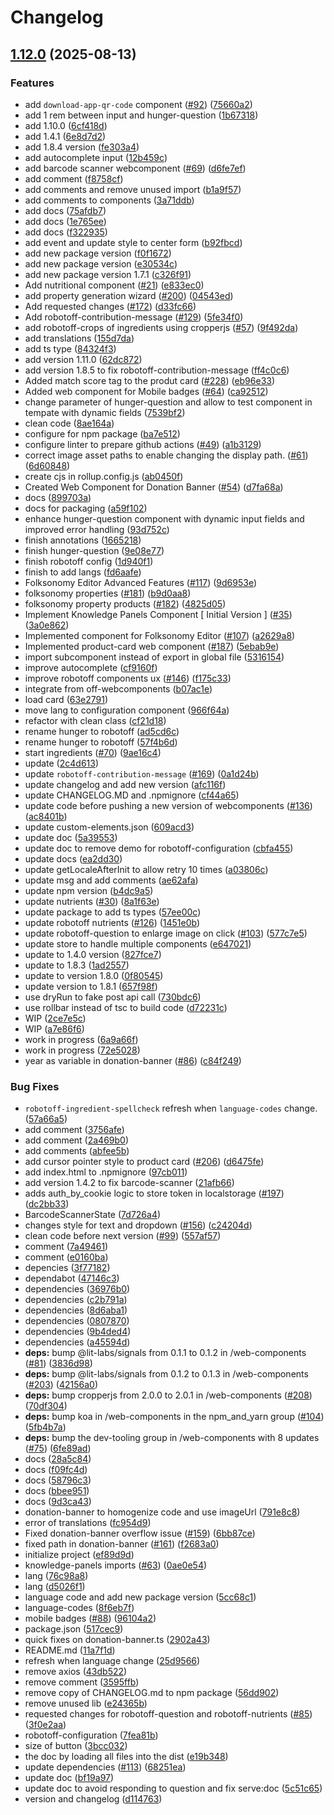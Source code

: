 # Changelog

## [1.12.0](https://github.com/openfoodfacts/openfoodfacts-webcomponents/compare/v1.11.0...v1.12.0) (2025-08-13)


### Features

* add `download-app-qr-code` component ([#92](https://github.com/openfoodfacts/openfoodfacts-webcomponents/issues/92)) ([75660a2](https://github.com/openfoodfacts/openfoodfacts-webcomponents/commit/75660a24ca96c8dd5c6ae7af97045e9160c4d161))
* add 1 rem between input and hunger-question ([1b67318](https://github.com/openfoodfacts/openfoodfacts-webcomponents/commit/1b67318a286ac8a65ccaec2bc249f9c186161c42))
* add 1.10.0 ([6cf418d](https://github.com/openfoodfacts/openfoodfacts-webcomponents/commit/6cf418d014197d66435cd59e091775f82705bbee))
* add 1.4.1 ([6e8d7d2](https://github.com/openfoodfacts/openfoodfacts-webcomponents/commit/6e8d7d2afa9893821e920db3ecca39de411da2f3))
* add 1.8.4 version ([fe303a4](https://github.com/openfoodfacts/openfoodfacts-webcomponents/commit/fe303a4dbc88cc785bb5af0dfd3f3c3e9382bcb0))
* add autocomplete input ([12b459c](https://github.com/openfoodfacts/openfoodfacts-webcomponents/commit/12b459cabf5dce9dfddabaf719fc7d569aabaf55))
* add barcode scanner webcomponent ([#69](https://github.com/openfoodfacts/openfoodfacts-webcomponents/issues/69)) ([d6fe7ef](https://github.com/openfoodfacts/openfoodfacts-webcomponents/commit/d6fe7efd2d6b8e965cbf523d7be6b3fd3aee17d4))
* add comment ([f8758cf](https://github.com/openfoodfacts/openfoodfacts-webcomponents/commit/f8758cf37187a1d8c579aa09c9097c8fd0b1dbef))
* add comments and remove unused import ([b1a9f57](https://github.com/openfoodfacts/openfoodfacts-webcomponents/commit/b1a9f57819f8eafe430893340f469e3619a0e73e))
* add comments to components ([3a71ddb](https://github.com/openfoodfacts/openfoodfacts-webcomponents/commit/3a71ddb2032974ab986423c875564b4db2bd7ec1))
* add docs ([75afdb7](https://github.com/openfoodfacts/openfoodfacts-webcomponents/commit/75afdb7f7857e1b9bc45a922b9fd8a7294f6097a))
* add docs ([1e765ee](https://github.com/openfoodfacts/openfoodfacts-webcomponents/commit/1e765ee0a7548e9096af9c90a078d2cf2f31125f))
* add docs ([f322935](https://github.com/openfoodfacts/openfoodfacts-webcomponents/commit/f32293511e928edb2ed61a3fa156edb045b7fc2a))
* add event and update style to center form ([b92fbcd](https://github.com/openfoodfacts/openfoodfacts-webcomponents/commit/b92fbcd3912a4a73a9f904f3c3db1f2220a40077))
* add new package version ([f0f1672](https://github.com/openfoodfacts/openfoodfacts-webcomponents/commit/f0f1672c91b18ae9397a2b77f85f074c7cfb9cfa))
* add new package version ([e30534c](https://github.com/openfoodfacts/openfoodfacts-webcomponents/commit/e30534c1dd44721c806f3f0defde2946ab6d1676))
* add new package version 1.7.1 ([c326f91](https://github.com/openfoodfacts/openfoodfacts-webcomponents/commit/c326f91cc0a366f646c8f27ec1e69ca5ba1fee30))
* Add nutritional component ([#21](https://github.com/openfoodfacts/openfoodfacts-webcomponents/issues/21)) ([e833ec0](https://github.com/openfoodfacts/openfoodfacts-webcomponents/commit/e833ec06fac50dd44b0433072f6f32203238840d))
* add property generation wizard ([#200](https://github.com/openfoodfacts/openfoodfacts-webcomponents/issues/200)) ([04543ed](https://github.com/openfoodfacts/openfoodfacts-webcomponents/commit/04543edb31801e19f0015e1c017f253e645e37ac))
* Add requested changes ([#172](https://github.com/openfoodfacts/openfoodfacts-webcomponents/issues/172)) ([d33fc66](https://github.com/openfoodfacts/openfoodfacts-webcomponents/commit/d33fc66441885e87c65024fead4749839f85300f))
* Add robotoff-contribution-message ([#129](https://github.com/openfoodfacts/openfoodfacts-webcomponents/issues/129)) ([5fe34f0](https://github.com/openfoodfacts/openfoodfacts-webcomponents/commit/5fe34f0d93cdf0c45d70822eb3cc24f7afdd9120))
* add robotoff-crops of ingredients using cropperjs ([#57](https://github.com/openfoodfacts/openfoodfacts-webcomponents/issues/57)) ([9f492da](https://github.com/openfoodfacts/openfoodfacts-webcomponents/commit/9f492da79aef8e93841e38654586a160c7354b7a))
* add translations ([155d7da](https://github.com/openfoodfacts/openfoodfacts-webcomponents/commit/155d7daa3d235de82bc09dddd7e14fa8fa839b2d))
* add ts type ([84324f3](https://github.com/openfoodfacts/openfoodfacts-webcomponents/commit/84324f358ffff54b33d4a2b0e6cf50217fe36c3d))
* add version 1.11.0 ([62dc872](https://github.com/openfoodfacts/openfoodfacts-webcomponents/commit/62dc872b8181191e02b77dfe5f711b1f82115e5e))
* add version 1.8.5 to fix robotoff-contribution-message ([ff4c0c6](https://github.com/openfoodfacts/openfoodfacts-webcomponents/commit/ff4c0c65d07337941134aafb9944345f6b5944ed))
* Added match score tag to the produt card ([#228](https://github.com/openfoodfacts/openfoodfacts-webcomponents/issues/228)) ([eb96e33](https://github.com/openfoodfacts/openfoodfacts-webcomponents/commit/eb96e3323682234d461da3ad12c3f60e51567b4c))
* Added web component for Mobile badges ([#64](https://github.com/openfoodfacts/openfoodfacts-webcomponents/issues/64)) ([ca92512](https://github.com/openfoodfacts/openfoodfacts-webcomponents/commit/ca92512959f786a36ce56202180ca1c43c9dbe47))
* change parameter of hunger-question and allow to test component in tempate with dynamic fields ([7539bf2](https://github.com/openfoodfacts/openfoodfacts-webcomponents/commit/7539bf20a47f36f1919ac1da7e5affcc7ca1c8b7))
* clean code ([8ae164a](https://github.com/openfoodfacts/openfoodfacts-webcomponents/commit/8ae164acf2de42eba23099c7f4ea402fff41bf97))
* configure for npm package ([ba7e512](https://github.com/openfoodfacts/openfoodfacts-webcomponents/commit/ba7e512f8806b6f3002835ccdd32fcf0cbd35c2b))
* configure linter to prepare github actions ([#49](https://github.com/openfoodfacts/openfoodfacts-webcomponents/issues/49)) ([a1b3129](https://github.com/openfoodfacts/openfoodfacts-webcomponents/commit/a1b312903b8a95bda8bbfd7fde00badc8383ac09))
* correct image asset paths to enable changing the display path. ([#61](https://github.com/openfoodfacts/openfoodfacts-webcomponents/issues/61)) ([6d60848](https://github.com/openfoodfacts/openfoodfacts-webcomponents/commit/6d60848f71c54f9413501eae4b213915b7f2764a))
* create cjs in rollup.config.js ([ab0450f](https://github.com/openfoodfacts/openfoodfacts-webcomponents/commit/ab0450f333b8148607ded2767953217f7e1fe4f8))
* Created Web Component for Donation Banner ([#54](https://github.com/openfoodfacts/openfoodfacts-webcomponents/issues/54)) ([d7fa68a](https://github.com/openfoodfacts/openfoodfacts-webcomponents/commit/d7fa68a19845c61e781e29d3f298ab1d64fedea2))
* docs ([899703a](https://github.com/openfoodfacts/openfoodfacts-webcomponents/commit/899703a515d5a1dc6181d565da9eec3fb55c611e))
* docs for packaging ([a59f102](https://github.com/openfoodfacts/openfoodfacts-webcomponents/commit/a59f102249989d55aee55e8f73cb9ac81bea9282))
* enhance hunger-question component with dynamic input fields and improved error handling ([93d752c](https://github.com/openfoodfacts/openfoodfacts-webcomponents/commit/93d752c658e6cafb6c394c04e8e2fe7e7ce86859))
* finish annotations ([1665218](https://github.com/openfoodfacts/openfoodfacts-webcomponents/commit/16652181ef0bccf7d8ac7a975e58d05a18a3deca))
* finish hunger-question ([9e08e77](https://github.com/openfoodfacts/openfoodfacts-webcomponents/commit/9e08e778aa0e80ad8139d897d2f1d17c1bc6250f))
* finish robotoff config ([1d940f1](https://github.com/openfoodfacts/openfoodfacts-webcomponents/commit/1d940f1eef941c2cb038ed61046340b8157afad9))
* finish to add langs ([fd6aafe](https://github.com/openfoodfacts/openfoodfacts-webcomponents/commit/fd6aafe4f7d2c2ed0e4f7caf01c79d28a3b5246a))
* Folksonomy Editor Advanced Features ([#117](https://github.com/openfoodfacts/openfoodfacts-webcomponents/issues/117)) ([9d6953e](https://github.com/openfoodfacts/openfoodfacts-webcomponents/commit/9d6953eb2a4482991dd6f7f4967a7da25a385acf))
* folksonomy properties ([#181](https://github.com/openfoodfacts/openfoodfacts-webcomponents/issues/181)) ([b9d0aa8](https://github.com/openfoodfacts/openfoodfacts-webcomponents/commit/b9d0aa86cdea852764876c6b598acf0d8adadb1d))
* folksonomy property products ([#182](https://github.com/openfoodfacts/openfoodfacts-webcomponents/issues/182)) ([4825d05](https://github.com/openfoodfacts/openfoodfacts-webcomponents/commit/4825d05ccbb2d1b2af9dd5882d79824f6881d2f2))
* Implement Knowledge Panels Component [  Initial Version ] ([#35](https://github.com/openfoodfacts/openfoodfacts-webcomponents/issues/35)) ([3a0e862](https://github.com/openfoodfacts/openfoodfacts-webcomponents/commit/3a0e862b57b539823a7659b4ce9de5eca47144ea))
* Implemented component for Folksonomy Editor ([#107](https://github.com/openfoodfacts/openfoodfacts-webcomponents/issues/107)) ([a2629a8](https://github.com/openfoodfacts/openfoodfacts-webcomponents/commit/a2629a89532a607d349cdd02dc397b650ae8ab61))
* Implemented product-card web component ([#187](https://github.com/openfoodfacts/openfoodfacts-webcomponents/issues/187)) ([5ebab9e](https://github.com/openfoodfacts/openfoodfacts-webcomponents/commit/5ebab9e6fcccf8c55c80ad3bbd0f97db27e225b8))
* import subcomponent instead of export in global file ([5316154](https://github.com/openfoodfacts/openfoodfacts-webcomponents/commit/531615406eadf15e07de8657fa4bb12ed9df2a67))
* improve autocomplete ([cf9160f](https://github.com/openfoodfacts/openfoodfacts-webcomponents/commit/cf9160ff34e5d43af6e7cd397e3f84742f2a2a9f))
* improve robotoff components ux ([#146](https://github.com/openfoodfacts/openfoodfacts-webcomponents/issues/146)) ([f175c33](https://github.com/openfoodfacts/openfoodfacts-webcomponents/commit/f175c338f21e7ea3f26d686815c272a5d2458d48))
* integrate  from off-webcomponents ([b07ac1e](https://github.com/openfoodfacts/openfoodfacts-webcomponents/commit/b07ac1ef017313b793aa6086ca2e312541d529bb))
* load card ([63e2791](https://github.com/openfoodfacts/openfoodfacts-webcomponents/commit/63e27911539f4fa590bb4e8f23d1d6465d0c2248))
* move lang to configuration component ([966f64a](https://github.com/openfoodfacts/openfoodfacts-webcomponents/commit/966f64a39ddd6e551fda3f2688d65ae73d114f00))
* refactor with clean class ([cf21d18](https://github.com/openfoodfacts/openfoodfacts-webcomponents/commit/cf21d18ff239508dd592642cd977e111ba74f9d1))
* rename hunger to robotoff ([ad5cd6c](https://github.com/openfoodfacts/openfoodfacts-webcomponents/commit/ad5cd6c15724d77dfcb749e2f7c7381bac957fd9))
* rename hunger to robotoff ([57f4b6d](https://github.com/openfoodfacts/openfoodfacts-webcomponents/commit/57f4b6dc37c0afad12cb65ea692b71d837b89b9c))
* start ingredients ([#70](https://github.com/openfoodfacts/openfoodfacts-webcomponents/issues/70)) ([9ae16c4](https://github.com/openfoodfacts/openfoodfacts-webcomponents/commit/9ae16c4d2380ac355b031ee7d4a2f43a005c9cfb))
* update ([2c4d613](https://github.com/openfoodfacts/openfoodfacts-webcomponents/commit/2c4d6132d74b090df2382e5ccf5b6bcdddeaace4))
* update `robotoff-contribution-message` ([#169](https://github.com/openfoodfacts/openfoodfacts-webcomponents/issues/169)) ([0a1d24b](https://github.com/openfoodfacts/openfoodfacts-webcomponents/commit/0a1d24bd44f41ca7c2c5da2f910c12077119f816))
* update changelog and add new version ([afc116f](https://github.com/openfoodfacts/openfoodfacts-webcomponents/commit/afc116fd69f2faddb5879ebaa282029fba2049eb))
* update CHANGELOG.MD and .npmignore ([cf44a65](https://github.com/openfoodfacts/openfoodfacts-webcomponents/commit/cf44a65c055a80da69575ab4bf083e82e0581bbf))
* update code before pushing a new version of webcomponents ([#136](https://github.com/openfoodfacts/openfoodfacts-webcomponents/issues/136)) ([ac8401b](https://github.com/openfoodfacts/openfoodfacts-webcomponents/commit/ac8401b03a81de167ea38f331bf41f4c289882f7))
* update custom-elements.json ([609acd3](https://github.com/openfoodfacts/openfoodfacts-webcomponents/commit/609acd3e466a5e06fc72343b671f8277bcfb3d5c))
* update doc ([5a39553](https://github.com/openfoodfacts/openfoodfacts-webcomponents/commit/5a395532be64b9f056d3920a61ee6f530ab87676))
* update doc to remove demo for robotoff-configuration ([cbfa455](https://github.com/openfoodfacts/openfoodfacts-webcomponents/commit/cbfa45531477802dbd1050e945d1df93c5b1e41e))
* update docs ([ea2dd30](https://github.com/openfoodfacts/openfoodfacts-webcomponents/commit/ea2dd308d419049f81ac86133040c5ffb5f37d37))
* update getLocaleAfterInit to allow retry 10 times ([a03806c](https://github.com/openfoodfacts/openfoodfacts-webcomponents/commit/a03806ca24102a4a24c0bcbb244d2a648da3989a))
* update msg and add comments ([ae62afa](https://github.com/openfoodfacts/openfoodfacts-webcomponents/commit/ae62afa824d645f57ac4c838dd10abc943672872))
* update npm version ([b4dc9a5](https://github.com/openfoodfacts/openfoodfacts-webcomponents/commit/b4dc9a5abd4967753b9fcfdeb2ebda0741253627))
* update nutrients ([#30](https://github.com/openfoodfacts/openfoodfacts-webcomponents/issues/30)) ([8a1f63e](https://github.com/openfoodfacts/openfoodfacts-webcomponents/commit/8a1f63efb6bb703330852044e91f21002bca3a9a))
* update package to add ts types ([57ee00c](https://github.com/openfoodfacts/openfoodfacts-webcomponents/commit/57ee00c3708f7b02c6b0b85117613538feadd7c8))
* update robotoff nutrients ([#126](https://github.com/openfoodfacts/openfoodfacts-webcomponents/issues/126)) ([1451e0b](https://github.com/openfoodfacts/openfoodfacts-webcomponents/commit/1451e0b8380766e1d1cae1f68194b010af233557))
* update robotoff-question to enlarge image on click ([#103](https://github.com/openfoodfacts/openfoodfacts-webcomponents/issues/103)) ([577c7e5](https://github.com/openfoodfacts/openfoodfacts-webcomponents/commit/577c7e59b84279b399334f8e8c94a5cfd36435f1))
* update store to handle multiple components ([e647021](https://github.com/openfoodfacts/openfoodfacts-webcomponents/commit/e647021e28d1c7302547f8164b3bd0b88332380d))
* update to 1.4.0 version ([827fce7](https://github.com/openfoodfacts/openfoodfacts-webcomponents/commit/827fce7950070821569afb944e5e2e2bac396724))
* update to 1.8.3 ([1ad2557](https://github.com/openfoodfacts/openfoodfacts-webcomponents/commit/1ad25575109a84bc14bb5efba18772c9d8d80de7))
* update to version 1.8.0 ([0f80545](https://github.com/openfoodfacts/openfoodfacts-webcomponents/commit/0f80545e8683eaebdd6b40dc83c23a4c90465535))
* update version to 1.8.1 ([657f98f](https://github.com/openfoodfacts/openfoodfacts-webcomponents/commit/657f98fc78ebcac3aa9d33bcc4aa9177dc3a7359))
* use dryRun to fake post api call ([730bdc6](https://github.com/openfoodfacts/openfoodfacts-webcomponents/commit/730bdc60ef5cca06d99afd04021126844e984a48))
* use rollbar instead of tsc to build code ([d72231c](https://github.com/openfoodfacts/openfoodfacts-webcomponents/commit/d72231cd1e1c0ef80a53f0cfc7e248956a6c2e07))
* WIP ([2ce7e5c](https://github.com/openfoodfacts/openfoodfacts-webcomponents/commit/2ce7e5c90b890d57e03977150e7ee07870e7c030))
* WIP ([a7e86f6](https://github.com/openfoodfacts/openfoodfacts-webcomponents/commit/a7e86f6ab32db530718287d626a0bb9c3f00951e))
* work in progress ([6a9a66f](https://github.com/openfoodfacts/openfoodfacts-webcomponents/commit/6a9a66fc4ae5dad4a86109d8652e3218aed1ffd0))
* work in progress ([72e5028](https://github.com/openfoodfacts/openfoodfacts-webcomponents/commit/72e5028201f9b4844854e6c0949ff0ab10af1823))
* year as variable in donation-banner ([#86](https://github.com/openfoodfacts/openfoodfacts-webcomponents/issues/86)) ([c84f249](https://github.com/openfoodfacts/openfoodfacts-webcomponents/commit/c84f2498c90bcb04c656cfd61aa09ca56b267f3d))


### Bug Fixes

* `robotoff-ingredient-spellcheck` refresh when `language-codes` change. ([57a66a5](https://github.com/openfoodfacts/openfoodfacts-webcomponents/commit/57a66a59656b8fc959ead31849dc569b17414e6b))
* add comment ([3756afe](https://github.com/openfoodfacts/openfoodfacts-webcomponents/commit/3756afe761c3622e30da42891c387394452ad659))
* add comment ([2a469b0](https://github.com/openfoodfacts/openfoodfacts-webcomponents/commit/2a469b0a58ac7a5c06a06edf82e1044ee27b040d))
* add comments ([abfee5b](https://github.com/openfoodfacts/openfoodfacts-webcomponents/commit/abfee5b6a6feed8c139623b5fbe004a2e5d5a533))
* add cursor pointer style to product card ([#206](https://github.com/openfoodfacts/openfoodfacts-webcomponents/issues/206)) ([d6475fe](https://github.com/openfoodfacts/openfoodfacts-webcomponents/commit/d6475fe3a7a6cc1e47e8916be2c4c338dd73d009))
* add index.html to .npmignore ([97cb011](https://github.com/openfoodfacts/openfoodfacts-webcomponents/commit/97cb01194d0744fd62f5457f41e6ec13cd4e62da))
* add version 1.4.2 to fix barcode-scanner ([21afb66](https://github.com/openfoodfacts/openfoodfacts-webcomponents/commit/21afb66f747afca2189310772100ba822e013123))
* adds auth_by_cookie logic to store token in localstorage ([#197](https://github.com/openfoodfacts/openfoodfacts-webcomponents/issues/197)) ([dc2bb33](https://github.com/openfoodfacts/openfoodfacts-webcomponents/commit/dc2bb3359617c5e31f1cf76e1e2a27c9ddd3d744))
* BarcodeScannerState ([7d726a4](https://github.com/openfoodfacts/openfoodfacts-webcomponents/commit/7d726a4012129d7acfa75c1fc995288f38c1a867))
* changes style for text and dropdown ([#156](https://github.com/openfoodfacts/openfoodfacts-webcomponents/issues/156)) ([c24204d](https://github.com/openfoodfacts/openfoodfacts-webcomponents/commit/c24204dfce14f0081d25ee8f511345aee1c70ead))
* clean code before next version ([#99](https://github.com/openfoodfacts/openfoodfacts-webcomponents/issues/99)) ([557af57](https://github.com/openfoodfacts/openfoodfacts-webcomponents/commit/557af571f07167951ad4e03a2b47f0fb8bd232d5))
* comment ([7a49461](https://github.com/openfoodfacts/openfoodfacts-webcomponents/commit/7a4946164b959efe96219df3035fb640b3151fa5))
* comment ([e0160ba](https://github.com/openfoodfacts/openfoodfacts-webcomponents/commit/e0160baf6daa9e58d5afc1ee912d1f2e791e6832))
* depencies ([3f77182](https://github.com/openfoodfacts/openfoodfacts-webcomponents/commit/3f77182c79b838a936adaeaa325da58efe1c12a2))
* dependabot ([47146c3](https://github.com/openfoodfacts/openfoodfacts-webcomponents/commit/47146c39616a682e6d429b899ee4593cd8a05d06))
* dependencies ([36976b0](https://github.com/openfoodfacts/openfoodfacts-webcomponents/commit/36976b020c91261827437362d5aa1de3f7138368))
* dependencies ([c2b791a](https://github.com/openfoodfacts/openfoodfacts-webcomponents/commit/c2b791a4f93ede424ad26cc8a54ce259aa4f67d7))
* dependencies ([8d6aba1](https://github.com/openfoodfacts/openfoodfacts-webcomponents/commit/8d6aba16c27fa5ac1999a751e05e38c61f868000))
* dependencies ([0807870](https://github.com/openfoodfacts/openfoodfacts-webcomponents/commit/0807870813442ea9d23e64d7d71fc53e189dc566))
* dependencies ([9b4ded4](https://github.com/openfoodfacts/openfoodfacts-webcomponents/commit/9b4ded48950ab0accbc786e1ab3f64f6a863dfba))
* dependencies ([a45594d](https://github.com/openfoodfacts/openfoodfacts-webcomponents/commit/a45594d1b138c913fff362b9d674798c933683c5))
* **deps:** bump @lit-labs/signals from 0.1.1 to 0.1.2 in /web-components ([#81](https://github.com/openfoodfacts/openfoodfacts-webcomponents/issues/81)) ([3836d98](https://github.com/openfoodfacts/openfoodfacts-webcomponents/commit/3836d98a3949663c2a9759130f7dab3b5b10da84))
* **deps:** bump @lit-labs/signals from 0.1.2 to 0.1.3 in /web-components ([#203](https://github.com/openfoodfacts/openfoodfacts-webcomponents/issues/203)) ([42156a0](https://github.com/openfoodfacts/openfoodfacts-webcomponents/commit/42156a08d5d9e20339cd42705bda34d5b9afdfff))
* **deps:** bump cropperjs from 2.0.0 to 2.0.1 in /web-components ([#208](https://github.com/openfoodfacts/openfoodfacts-webcomponents/issues/208)) ([70df304](https://github.com/openfoodfacts/openfoodfacts-webcomponents/commit/70df3045831cb6c273cae412caafb598d78292e6))
* **deps:** bump koa in /web-components in the npm_and_yarn group ([#104](https://github.com/openfoodfacts/openfoodfacts-webcomponents/issues/104)) ([5fb4b7a](https://github.com/openfoodfacts/openfoodfacts-webcomponents/commit/5fb4b7a5774dd2fd8175e741edd676acb3ffd501))
* **deps:** bump the dev-tooling group in /web-components with 8 updates ([#75](https://github.com/openfoodfacts/openfoodfacts-webcomponents/issues/75)) ([6fe89ad](https://github.com/openfoodfacts/openfoodfacts-webcomponents/commit/6fe89adf1bb26e0353222dce37627f457065329d))
* docs ([28a5c84](https://github.com/openfoodfacts/openfoodfacts-webcomponents/commit/28a5c84e8472a96902784eb36c8fcde46c6df43c))
* docs ([f09fc4d](https://github.com/openfoodfacts/openfoodfacts-webcomponents/commit/f09fc4d07058f34fe26b614a9cd4c8fe59765f65))
* docs ([58796c3](https://github.com/openfoodfacts/openfoodfacts-webcomponents/commit/58796c389a3801b2ea3bdbae6e40b4ef2ef1cda2))
* docs ([bbee951](https://github.com/openfoodfacts/openfoodfacts-webcomponents/commit/bbee95174c06b4e98f596486410c0e614633c805))
* docs ([9d3ca43](https://github.com/openfoodfacts/openfoodfacts-webcomponents/commit/9d3ca43c2db7a5590878e0598d23f3dbc621f8d1))
* donation-banner to homogenize code and use imageUrl ([791e8c8](https://github.com/openfoodfacts/openfoodfacts-webcomponents/commit/791e8c8857ee30f36b0447ccf4f9715de9684965))
* error of translations ([fc954d9](https://github.com/openfoodfacts/openfoodfacts-webcomponents/commit/fc954d95447648bba61e93e8ea8135515a852e20))
* Fixed donation-banner overflow issue ([#159](https://github.com/openfoodfacts/openfoodfacts-webcomponents/issues/159)) ([6bb87ce](https://github.com/openfoodfacts/openfoodfacts-webcomponents/commit/6bb87cea9941a404782a5d9072e104a4c16bf1ff))
* fixed path in donation-banner ([#161](https://github.com/openfoodfacts/openfoodfacts-webcomponents/issues/161)) ([f2683a0](https://github.com/openfoodfacts/openfoodfacts-webcomponents/commit/f2683a06d5223a8f422fa128b65ab6562f07e83e))
* initialize project ([ef89d9d](https://github.com/openfoodfacts/openfoodfacts-webcomponents/commit/ef89d9dbfe8bd02dfaed76ca753cdb445dc5a43a))
* knowledge-panels imports ([#63](https://github.com/openfoodfacts/openfoodfacts-webcomponents/issues/63)) ([0ae0e54](https://github.com/openfoodfacts/openfoodfacts-webcomponents/commit/0ae0e54a037eeec2801e5c3738f2339f42be9b6c))
* lang ([76c98a8](https://github.com/openfoodfacts/openfoodfacts-webcomponents/commit/76c98a863c5d2a6fae2ebc70ff4e9cc73498f91b))
* lang ([d5026f1](https://github.com/openfoodfacts/openfoodfacts-webcomponents/commit/d5026f1005ca8f0167fe77c41834bcf4776db80a))
* language code and add new package version ([5cc68c1](https://github.com/openfoodfacts/openfoodfacts-webcomponents/commit/5cc68c1da11d14d47b3584f0f6598e0834871c53))
* language-codes ([8f6eb7f](https://github.com/openfoodfacts/openfoodfacts-webcomponents/commit/8f6eb7f858a5f0389c23aec28ce78c7be8ce7278))
* mobile badges ([#88](https://github.com/openfoodfacts/openfoodfacts-webcomponents/issues/88)) ([96104a2](https://github.com/openfoodfacts/openfoodfacts-webcomponents/commit/96104a2592917126e08a929a419b0caec6697323))
* package.json ([517cec9](https://github.com/openfoodfacts/openfoodfacts-webcomponents/commit/517cec92c214458cf2eb746cd989abae18f47739))
* quick fixes on donation-banner.ts ([2902a43](https://github.com/openfoodfacts/openfoodfacts-webcomponents/commit/2902a43bd9b0b9592a855f5d7da41e68a81e875e))
* README.md ([11a7f1d](https://github.com/openfoodfacts/openfoodfacts-webcomponents/commit/11a7f1d6cd4b971f2769fc7ec2332388263b6382))
* refresh when language change ([25d9566](https://github.com/openfoodfacts/openfoodfacts-webcomponents/commit/25d95663db0dfb834dc77cea2974350c59c1f87b))
* remove axios ([43db522](https://github.com/openfoodfacts/openfoodfacts-webcomponents/commit/43db52259030b2394c7df72f11685cbb33764ef7))
* remove comment ([3595ffb](https://github.com/openfoodfacts/openfoodfacts-webcomponents/commit/3595ffb8acee5dd58f01f8d88ed4518608968cd4))
* remove copy of CHANGELOG.md to npm package ([56dd902](https://github.com/openfoodfacts/openfoodfacts-webcomponents/commit/56dd902b5a9776e76fa879abf15a49312a320b27))
* remove unused lib ([e24365b](https://github.com/openfoodfacts/openfoodfacts-webcomponents/commit/e24365bf717ced83dab0d4d05f9f38d952f2082e))
* requested changes for robotoff-question and robotoff-nutrients ([#85](https://github.com/openfoodfacts/openfoodfacts-webcomponents/issues/85)) ([3f0e2aa](https://github.com/openfoodfacts/openfoodfacts-webcomponents/commit/3f0e2aa88a63aad08c165d9457a0f267206865dd))
* robotoff-configuration ([7fea81b](https://github.com/openfoodfacts/openfoodfacts-webcomponents/commit/7fea81b8020ad9ef9e7e93a0df9a30bc223c7cf1))
* size of button ([3bcc032](https://github.com/openfoodfacts/openfoodfacts-webcomponents/commit/3bcc0323e395b169b0bd9819d2031f425216e8bf))
* the doc by loading all files into the dist ([e19b348](https://github.com/openfoodfacts/openfoodfacts-webcomponents/commit/e19b348e9b59363e206570a0dd7c8e294783ea11))
* update dependencies ([#113](https://github.com/openfoodfacts/openfoodfacts-webcomponents/issues/113)) ([68251ea](https://github.com/openfoodfacts/openfoodfacts-webcomponents/commit/68251eaa85e379b9c0f9021e97c14064bb682c6a))
* update doc ([bf19a97](https://github.com/openfoodfacts/openfoodfacts-webcomponents/commit/bf19a97a9ed82fe37cad3c87d2f5349bbb089519))
* update doc to avoid responding to question and fix serve:doc ([5c51c65](https://github.com/openfoodfacts/openfoodfacts-webcomponents/commit/5c51c65c99a5dd0b34ed169559436a107bf9b0da))
* version and changelog ([d114763](https://github.com/openfoodfacts/openfoodfacts-webcomponents/commit/d114763de1e017a3d14557cd2a7da09c69122b71))
